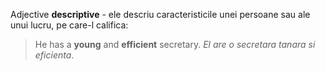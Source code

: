 Adjective **descriptive** - ele descriu caracteristicile unei persoane sau ale unui lucru, pe care-l califica:
> He has a **young** and **efficient** secretary.
> *El are o secretara tanara si eficienta*.

